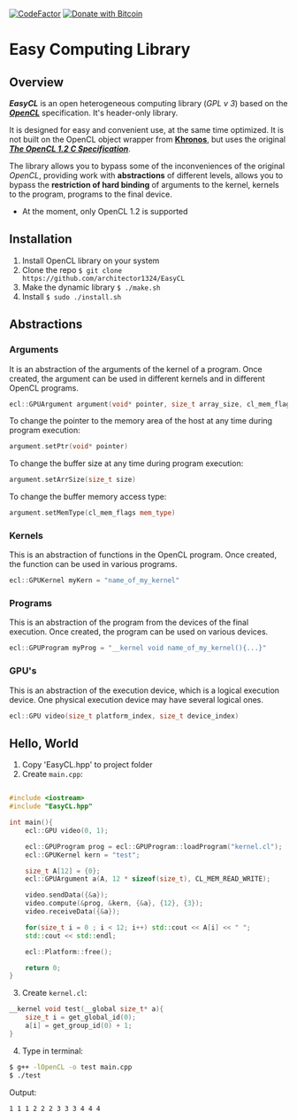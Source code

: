 [![CodeFactor](https://www.codefactor.io/repository/github/architector1324/easycl/badge)](https://www.codefactor.io/repository/github/architector1324/easycl)
[![Donate with Bitcoin](https://en.cryptobadges.io/badge/micro/1SrJvWx4MD1D7SPV236swT5jYJhug86tX)](https://en.cryptobadges.io/donate/1SrJvWx4MD1D7SPV236swT5jYJhug86tX)

# Easy Computing Library

## Overview
***EasyCL*** is an open heterogeneous computing library (*GPL v 3*) based on the [***OpenCL***](https://www.khronos.org/opencl/) specification. It's header-only library.

It is designed for easy and convenient use, at the same time optimized. It is not built on the OpenCL object wrapper from [**Khronos**](https://www.khronos.org/), but uses the original [***The OpenCL 1.2 C Specification***](https://www.khronos.org/registry/OpenCL/specs/opencl-1.2.pdf).

The library allows you to bypass some of the inconveniences of the original *OpenCL*, providing work with **abstractions** of different levels, allows you to bypass the **restriction of hard binding** of arguments to the kernel, kernels to the program, programs to the final device.

* At the moment, only OpenCL 1.2 is supported

## Installation
 1) Install OpenCL library on your system
 1) Clone the repo `$ git clone https://github.com/architector1324/EasyCL`
 2) Make the dynamic library `$ ./make.sh`
 3) Install `$ sudo ./install.sh`

## Abstractions
### Arguments
It is an abstraction of the arguments of the kernel of a program. Once created, the argument can be used in different kernels and in different OpenCL programs.
```c++
ecl::GPUArgument argument(void* pointer, size_t array_size, cl_mem_flags mem_type)
```

To change the pointer to the memory area of the host at any time during program execution:
```c++
argument.setPtr(void* pointer)
```
To change the buffer size at any time during program execution:
```c++
argument.setArrSize(size_t size)
```

To change the buffer memory access type:
```c++
argument.setMemType(cl_mem_flags mem_type)
```

### Kernels
This is an abstraction of functions in the OpenCL program. Once created, the function can be used in various programs.
```c++
ecl::GPUKernel myKern = "name_of_my_kernel"
```

### Programs
This is an abstraction of the program from the devices of the final execution. Once created, the program can be used on various devices.
```c++
ecl::GPUProgram myProg = "__kernel void name_of_my_kernel(){...}"
```

### GPU's
This is an abstraction of the execution device, which is a logical execution device. One physical execution device may have several logical ones.
```c++
ecl::GPU video(size_t platform_index, size_t device_index)
```

## Hello, World
 1) Copy 'EasyCL.hpp' to project folder
 2) Create `main.cpp`:

```c++

#include <iostream>
#include "EasyCL.hpp"

int main(){
    ecl::GPU video(0, 1);

    ecl::GPUProgram prog = ecl::GPUProgram::loadProgram("kernel.cl");
    ecl::GPUKernel kern = "test";

    size_t A[12] = {0};
    ecl::GPUArgument a(A, 12 * sizeof(size_t), CL_MEM_READ_WRITE);

    video.sendData({&a});
    video.compute(&prog, &kern, {&a}, {12}, {3});
    video.receiveData({&a});

    for(size_t i = 0 ; i < 12; i++) std::cout << A[i] << " ";
    std::cout << std::endl;

    ecl::Platform::free();

    return 0;
}
```
 3) Create `kernel.cl`:
```c
__kernel void test(__global size_t* a){
    size_t i = get_global_id(0);
    a[i] = get_group_id(0) + 1;
}
```

 4) Type in terminal:
```bash
$ g++ -lOpenCL -o test main.cpp
$ ./test
```

Output:
```
1 1 1 2 2 2 3 3 3 4 4 4
```
